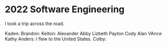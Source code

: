 # 2022 Software Engineering
I took a trip across the road.

Kaden:
Brandon:
Kelton:
Alexander
Abby
Lizbeth
Payton
Cody
Alan
VAnce
Kathy
Anders: I flew to the United States.
Colby:
